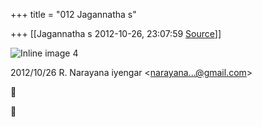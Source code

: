 +++
title = "012 Jagannatha s"

+++
[[Jagannatha s	2012-10-26, 23:07:59 [Source](https://groups.google.com/g/bvparishat/c/N11sd_7LjoA)]]



![Inline image 4](https://groups.google.com/group/bvparishat/attach/496751c3f4485a1c/image.png?part=0.1)  
  

2012/10/26 R. Narayana iyengar \<[narayana...@gmail.com]()\>  





